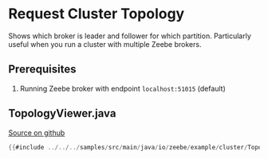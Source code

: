 # Request Cluster Topology

Shows which broker is leader and follower for which partition. Particularly useful when you run a cluster with multiple Zeebe brokers.

## Prerequisites

1. Running Zeebe broker with endpoint `localhost:51015` (default)

## TopologyViewer.java

[Source on github](https://github.com/zeebe-io/zeebe/tree/{{commit}}/samples/src/main/java/io/zeebe/example/cluster/TopologyViewer.java)

```java
{{#include ../../../samples/src/main/java/io/zeebe/example/cluster/TopologyViewer.java}}
```

